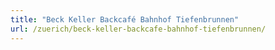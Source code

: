 ```yaml
---
title: "Beck Keller Backcafé Bahnhof Tiefenbrunnen"
url: /zuerich/beck-keller-backcafe-bahnhof-tiefenbrunnen/
---
```

